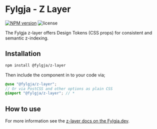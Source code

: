 # Fylgja - Z Layer

[![NPM version](https://img.shields.io/npm/v/@fylgja/z-layer)](https://www.npmjs.org/package/@fylgja/z-layer)
![license](https://img.shields.io/github/license/fylgja/fylgja)

The Fylgja z-layer offers Design Tokens (CSS props) for consistent and semantic z-indexing.

## Installation

```bash
npm install @fylgja/z-layer
```

Then include the component in to your code via;

```scss
@use "@fylgja/z-layer";
// Or via PostCSS and other options as plain CSS
@import "@fylgja/z-layer"; // *
```

## How to use

For more information see the [z-layer docs on the Fylgja.dev](https://fylgja.dev/components/z-layer/).
